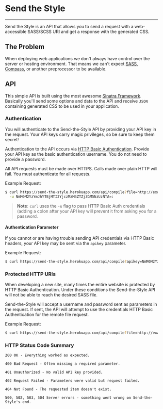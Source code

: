 # Send the Style
---

Send the Style is an API that allows you to send a request with a web-accessible 
SASS/SCSS URI and get a response with the generated CSS.

## The Problem

When deploying web applications we don't always have control over the server or 
hosting environment. That means we can't expect [SASS](http://sass-lang.com/), 
[Compass](http://compass-style.org/), or another preprocessor to be available.

## API

This simple API is built using the most awesome [Sinatra Framework](http://www.sinatrarb.com/). 
Basically you'll send some options and data to the API and receive `JSON` containing 
generated CSS to be used in your application.

### Authentication

You will authenticate to the Send-the-Style API by providing your API key in the 
request. Your API keys carry magic privileges, so be sure to keep them secret!

Authentication to the API occurs via 
[HTTP Basic Authentication](http://en.wikipedia.org/wiki/Basic_access_authentication). 
Provide your API key as the basic authentication username. You do not need to 
provide a password.

All API requests must be made over HTTPS. Calls made over plain HTTP will fail. 
You must authenticate for all requests.

Example Request:

```bash
$ curl https://send-the-style.herokuapp.com/api/compile?file=http://example.com/test.sass \
  -u NmM0M2YzYmJhYTBjMTI3YjczMzM4ZTZjZGM5NzUzNTA=:
```

> **Note:** `curl` uses the `-u` flag to pass HTTP Basic Auth credentials (adding a 
> colon after your API key will prevent it from asking you for a password.

#### Authentication Parameter

If you cannot or are having trouble sending API credentials via HTTP Basic headers,
your API key may be sent via the `apikey` parameter.

Example Request:

```bash
$ curl https://send-the-style.herokuapp.com/api/compile?apikey=NmM0M2YzYmJhYTBjMTI3YjczMzM4ZTZjZGM5NzUzNTA=:
```

### Protected HTTP URIs

When developing a new site, many times the entire website is protected by HTTP Basic
Authentication. Under these conditions the Send-the-Style API will not be able to 
reach the desired SASS file.

Send-the-Style will accept a username and password sent as parameters in the request.
If sent, the API will attempt to use the credentials HTTP Basic Authentication for 
the remote file request.

Example Request:

```bash
$ curl https://send-the-style.herokuapp.com/api/compile?file=http://example.com/secure.sass&auth_user=user&auth_pass=pass
```

### HTTP Status Code Summary

`200 OK - Everything worked as expected.`

`400 Bad Request - Often missing a required parameter.`

`401 Unauthorized - No valid API key provided.`

`402 Request Failed - Parameters were valid but request failed.`

`404 Not Found - The requested item doesn't exist.`

`500, 502, 503, 504 Server errors - something went wrong on Send-the-Style's end.`
